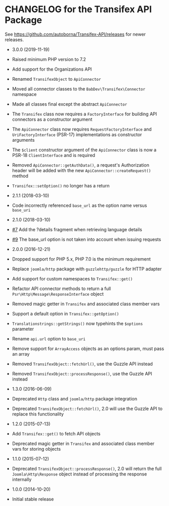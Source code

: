 CHANGELOG for the Transifex API Package
===============

See https://github.com/autoborna/Transifex-API/releases for newer releases.

* 3.0.0 (2019-11-19)

 * Raised minimum PHP version to 7.2
 * Add support for the Organizations API
 * Renamed `TransifexObject` to `ApiConnector`
 * Moved all connector classes to the `BabDev\Transifex\Connector` namespace
 * Made all classes final except the abstract `ApiConnector`
 * The `Transifex` class now requires a `FactoryInterface` for building API connectors as a constructor argument
 * The `ApiConnector` class now requires `RequestFactoryInterface` and `UriFactoryInterface` (PSR-17) implementations as constructor arguments
 * The `$client` constructor argument of the `ApiConnector` class is now a PSR-18 `ClientInterface` and is required
 * Removed `ApiConnector::getAuthData()`, a request's Authorization header will be added with the new `ApiConnector::createRequest()` method
 * `Transifex::setOption()` no longer has a return

* 2.1.1 (2018-03-10)

 * Code incorrectly referenced `base_url` as the option name versus `base_uri`

* 2.1.0 (2018-03-10)

 * [#7](https://github.com/BabDev/Transifex-API/pulls/7) Add the ?details fragment when retrieving language details
 * [#9](https://github.com/BabDev/Transifex-API/issues/9) The base_url option is not taken into account when issuing requests

* 2.0.0 (2016-12-21)

 * Dropped support for PHP 5.x, PHP 7.0 is the minimum requirement
 * Replace `joomla/http` package with `guzzlehttp/guzzle` for HTTP adapter
 * Add support for custom namespaces to `Transifex::get()`
 * Refactor API connector methods to return a full `Psr\Http\Message\ResponseInterface` object
 * Removed magic getter in `Transifex` and associated class member vars
 * Support a default option in `Transifex::getOption()`
 * `Translationstrings::getStrings()` now typehints the `$options` parameter
 * Rename `api.url` option to `base_uri`
 * Remove support for `ArrayAccess` objects as an options param, must pass an array
 * Removed `TransifexObject::fetchUrl()`, use the Guzzle API instead
 * Removed `TransifexObject::processResponse()`, use the Guzzle API instead

* 1.3.0 (2016-06-09)

 * Deprecated `Http` class and `joomla/http` package integration
 * Deprecated `TransifexObject::fetchUrl()`, 2.0 will use the Guzzle API to replace this functionality

* 1.2.0 (2015-07-13)

 * Add `Transifex::get()` to fetch API objects
 * Deprecated magic getter in `Transifex` and associated class member vars for storing objects

* 1.1.0 (2015-07-12)

 * Deprecated `TransifexObject::processResponse()`, 2.0 will return the full `Joomla\Http\Response` object instead of processing the response internally

* 1.0.0 (2014-10-20)

 * Initial stable release
